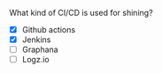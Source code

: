 What kind of CI/CD is used for shining?
- [x] Github actions
- [x] Jenkins
- [ ] Graphana
- [ ] Logz.io
